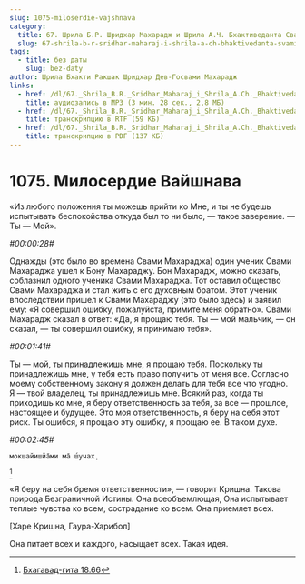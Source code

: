 ```yaml
---
slug: 1075-miloserdie-vajshnava
category:
  title: 67. Шрила Б.Р. Шридхар Махарадж и Шрила А.Ч. Бхактиведанта Свами Прабхупада
  slug: 67-shrila-b-r-sridhar-maharaj-i-shrila-a-ch-bhaktivedanta-svami-prabhupada
tags:
  - title: без даты
    slug: bez-daty
author: Шрила Бхакти Ракшак Шридхар Дев-Госвами Махарадж
links:
  - href: /dl/67._Shrila_B.R._Sridhar_Maharaj_i_Shrila_A.Ch._Bhaktivedanta_Svami_Prabhupada/1075_2012.07.25.20_ShridharMj_Miloserdiye_Vaishnava.mp3
    title: аудиозапись в MP3 (3 мин. 28 сек., 2,8 МБ)
  - href: /dl/67._Shrila_B.R._Sridhar_Maharaj_i_Shrila_A.Ch._Bhaktivedanta_Svami_Prabhupada/1075_2012.07.25.20_ShridharMj_Miloserdiye_Vaishnava.rtf
    title: транскрипцию в RTF (59 КБ)
  - href: /dl/67._Shrila_B.R._Sridhar_Maharaj_i_Shrila_A.Ch._Bhaktivedanta_Svami_Prabhupada/1075_2012.07.25.20_ShridharMj_Miloserdiye_Vaishnava.pdf
    title: транскрипцию в PDF (137 КБ)
---
```


# 1075. Милосердие Вайшнава

«Из любого положения ты можешь прийти ко Мне, и ты не будешь испытывать беспокойства откуда был то ни было, — такое заверение. — Ты — Мой».

*#00:00:28#*

Однажды (это было во времена Свами Махараджа) один ученик Свами Махараджа ушел к Бону Махараджу. Бон Махарадж, можно сказать, соблазнил одного ученика Свами Махараджа. Тот оставил общество Свами Махараджа и стал жить с его духовным братом. Этот ученик впоследствии пришел к Свами Махараджу (это было здесь) и заявил ему: «Я совершил ошибку, пожалуйста, примите меня обратно». Свами Махарадж сказал в ответ: «Да, я прощаю тебя. Ты — мой мальчик, — он сказал, — ты совершил ошибку, я принимаю тебя».

*#00:01:41#*

Ты — мой, ты принадлежишь мне, я прощаю тебя. Поскольку ты принадлежишь мне, у тебя есть право получить от меня все. Согласно моему собственному закону я должен делать для тебя все что угодно. Я — твой владелец, ты принадлежишь мне. Всякий раз, когда ты приходишь ко мне, я беру ответственность за тебя, за все — прошлое, настоящее и будущее. Это моя ответственность, я беру на себя этот риск. Ты ошибся, я прощаю эту ошибку, я прощаю ее. В таком духе.

*#00:02:45#*

    мокшайишйа̄ми ма̄ ш́учах̣
[^_ftn1]

«Я беру на себя бремя ответственности», — говорит Кришна. Такова природа Безграничной Истины. Она всеобъемлющая, Она испытывает теплые чувства ко всем, сострадание ко всем. Она приемлет всех.

[Харе Кришна, Гаура-Харибол]

Она питает всех и каждого, насыщает всех. Такая идея.



[^_ftn1]: [Бхагавад-гита 18.66](../notes/bhagavad-gita/bhagavad-gita-18-66.md)
